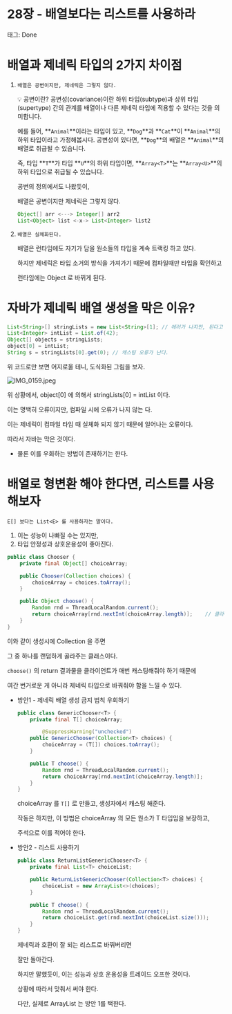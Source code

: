 # 28장 - 배열보다는 리스트를 사용하라

태그: Done

# 배열과 제네릭 타입의 2가지 차이점

1. `배열은 공변이지만, 제네릭은 그렇지 않다.`
    
    <aside>
    💡 공변이란?
    공변성(covariance)이란 하위 타입(subtype)과 상위 타입(supertype) 간의 관계를 
    배열이나 다른 제네릭 타입에 적용할 수 있다는 것을 의미합니다. 
    
    예를 들어, **`Animal`**이라는 타입이 있고, 
    **`Dog`**과 **`Cat`**이 **`Animal`**의 하위 타입이라고 가정해봅시다. 
    공변성이 있다면, **`Dog`**의 배열은 **`Animal`**의 배열로 취급될 수 있습니다.
    
    즉, 타입 **`T`**가 타입 **`U`**의 하위 타입이면, 
    **`Array<T>`**는 **`Array<U>`**의 하위 타입으로 취급될 수 있습니다.
    
    </aside>
    
    공변의 정의에서도 나왔듯이,
    
    배열은 공변이지만 제네릭은 그렇지 않다.
    
    ```java
    Object[] arr <---> Integer[] arr2
    List<Object> list <-x-> List<Integer> list2
    ```
    
2. `배열은 실체화된다.`
    
    배열은 런타임에도 자기가 담을 원소들의 타입을 계속 트랙킹 하고 있다.
    
    하지만 제네릭은 타입 소거의 방식을 가져가기 때문에 컴파일때만 타입을 확인하고
    
    런타임에는 Object 로 바뀌게 된다.
    

# 자바가 제네릭 배열 생성을 막은 이유?

```java
List<String>[] stringLists = new List<String>[1]; // 에러가 나지만, 된다고 가정하자!
List<Integer> intList = List.of(42);
Object[] objects = stringLists;
object[0] = intList;
String s = stringLists[0].get(0); // 캐스팅 오류가 난다.
```

위 코드로만 보면 어지로울 테니, 도식화된 그림을 보자.

![IMG_0159.jpeg](28%E1%84%8C%E1%85%A1%E1%86%BC%20-%20%E1%84%87%E1%85%A2%E1%84%8B%E1%85%A7%E1%86%AF%E1%84%87%E1%85%A9%E1%84%83%E1%85%A1%E1%84%82%E1%85%B3%E1%86%AB%20%E1%84%85%E1%85%B5%E1%84%89%E1%85%B3%E1%84%90%E1%85%B3%E1%84%85%E1%85%B3%E1%86%AF%20%E1%84%89%E1%85%A1%E1%84%8B%E1%85%AD%E1%86%BC%E1%84%92%E1%85%A1%E1%84%85%E1%85%A1%20d00b961c7e5c4031a8c06441c6854896/IMG_0159.jpeg)

위 상황에서, object[0] 에 의해서 stringLists[0] = intList 이다.

이는 명백히 오류이지만, 컴파일 시에 오류가 나지 않는 다.

이는 제네릭이 컴파일 타임 때 실체화 되지 않기 때문에 일어나는 오류이다.

따라서 자바는 막은 것이다.

- 물론 이를 우회하는 방법이 존재하기는 한다.

# 배열로 형변환 해야 한다면, 리스트를 사용해보자

`E[] 보다는 List<E> 를 사용하자는 말이다.`

1. 이는 성능이 나빠질 수는 있지만,
2. 타입 안정성과 상호운용성이 좋아진다.

```java
public class Chooser {
    private final Object[] choiceArray;

    public Chooser(Collection choices) {
        choiceArray = choices.toArray();
    }

    public Object choose() {
        Random rnd = ThreadLocalRandom.current();
        return choiceArray[rnd.nextInt(choiceArray.length)];    // 클라이언트가 return 물을 casting 해야 하는 번거로움이 있다.
    }
}
```

이와 같이 생성시에 Collection 을 주면

그 중 하나를 랜덤하게 골라주는 클래스이다.

`choose()` 의 return 결과물을 클라이언트가 매번 캐스팅해줘야 하기 때문에

여간 번거로운 게 아니라 제네릭 타입으로 바꿔줘야 함을 느낄 수 있다.

- 방안1 - 제네릭 배열 생성 금지 법칙 우회하기
    
    ```java
    public class GenericChooser<T> {
        private final T[] choiceArray;
    
    		@SuppressWarning("unchecked")
        public GenericChooser(Collection<T> choices) {
            choiceArray = (T[]) choices.toArray();
        }
    
        public T choose() {
            Random rnd = ThreadLocalRandom.current();
            return choiceArray[rnd.nextInt(choiceArray.length)];
        }
    }
    ```
    
    choiceArray 를 `T[]` 로 만들고, 생성자에서 캐스팅 해준다.
    
    작동은 하지만, 이 방법은 choiceArray 의 모든 원소가 T 타입임을 보장하고,
    
    주석으로 이를 적어야 한다.
    
- 방안2 - 리스트 사용하기
    
    ```java
    public class ReturnListGenericChooser<T> {
        private final List<T> choiceList;
    
        public ReturnListGenericChooser(Collection<T> choices) {
            choiceList = new ArrayList<>(choices);
        }
    
        public T choose() {
            Random rnd = ThreadLocalRandom.current();
            return choiceList.get(rnd.nextInt(choiceList.size()));
        }
    }
    ```
    
    제네릭과 호환이 잘 되는 리스트로 바꿔버리면 
    
    잘만 돌아간다.
    
    하지만 말했듯이, 이는 성능과 상호 운용성을 트레이드 오프한 것이다.
    
    상황에 따라서 맞춰서 써야 한다.
    
    다만, 실제로 ArrayList 는 방안 1를 택한다.